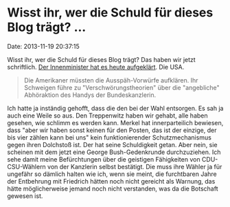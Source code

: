 Wisst ihr, wer die Schuld für dieses Blog trägt? \...
=====================================================

Date: 2013-11-19 20:37:15

Wisst ihr, wer die Schuld für dieses Blog trägt? Das haben wir jetzt
schriftlich. [Der Innenminister hat es heute
aufgeklärt](http://spiegel.de/article.do?id=934265). Die USA.

> Die Amerikaner müssten die Ausspäh-Vorwürfe aufklären. Ihr Schweigen
> führe zu \"Verschwörungstheorien\" über die \"angebliche\" Abhöraktion
> des Handys der Bundeskanzlerin.

Ich hatte ja inständig gehofft, dass die den bei der Wahl entsorgen. Es
sah ja auch eine Weile so aus. Den Treppenwitz haben wir gehabt, alle
haben gesehen, wie schlimm es werden kann. Merkel hat innerparteilich
bewiesen, dass \"aber wir haben sonst keinen für den Posten, das ist der
einzige, der bis vier zählen kann bei uns\" kein funktionierender
Schutzmechanismus gegen ihren Dolchstoß ist. Der hat seine Schuldigkeit
getan. Aber nein, sie scheinen mit dem jetzt eine George
Bush-Gedenkrunde durchzuziehen. Ich sehe damit meine Befürchtungen über
die geistigen Fähigkeiten von CDU-CSU-Wählern von der Kanzlerin selbst
bestätigt. Die muss ihre Wähler ja für ungefähr so dämlich halten wie
ich, wenn sie meint, die furchtbaren Jahre der Entbehrung mit Friedrich
hätten noch nicht gereicht als Warnung, das hätte möglicherweise jemand
noch nicht verstanden, was da die Botschaft gewesen ist.

